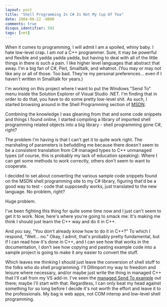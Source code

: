 ```yaml
---
layout: post
title: "Shell Programming In C# Is Not My Cup Of Tea"
date: 2004-06-22 -0800
comments: true
disqus_identifier: 592
tags: [net]
---
```

When it comes to programming, I will admit I am a spoiled, whiny baby. I
hate low-level crap. I am *not* a C++ programmer. Sure, it may be
powerful and flexible and yadda yadda yadda, but having to deal with all
of the little things in there is such a pain. I like higher level
languages that abstract that away. I'm a big fan of C#, Perl,
Smalltalk, and whatnot. (You may or may not like any or all of those.
Too bad. They're my personal preferences... even if I haven't written in
Smalltalk for years.)

 I'm working on this project where I want to put the Windows "Send To"
menu inside the Solution Explorer of Visual Studio .NET. I'm finding
that in order to do that, you have to do some pretty low-level shit. As
such, I started browsing around in the Shell Programming section of
[MSDN](http://msdn.microsoft.com).

 Combining the knowledge I was gleaning from that and some code snippets
and things I found online, I started compiling a library of imported
shell programming related objects into a big library - shell programming
gone C#, right?

 The problem I'm having is that I can't get it to quite work right. The
marshaling of parameters is befuddling me because there doesn't seem to
be a consistent translation from C# managed types to C++ unmanaged
types (of course, this is probably my lack of education speaking). Where
I can get some methods to work correctly, others don't seem to want to
cooperate.

 I decided to set about converting the various sample code snippets
found on the MSDN shell programming site to my C# library, figuring
that'd be a good way to test - code that supposedly works, just
translated to the new language. No problem, right?

 Huge problem.

 I've been fighting this thing for quite some time now and I just can't
seem to get it to work. Now, here's where you're going to smack me: It's
making me think I should just learn the C++ way and do it in C++.

 And you say, "You don't already *know* how to do it in C++?" To which I
respond, "Well... no." Okay, I admit, that's probably pretty
fundamental, but if I can read how it's done in C++, and I can see how
that works in the documentation, I don't see how copying and pasting
example code into a sample project is going to make it any easier to
convert the stuff.

 Which leaves me thinking I should just leave the conversion of shell
stuff to the folks who do shell programming. I'll DllImport my way to
freedom and leisure where necessary, and/or maybe just write the thing
in managed C++ that I'll call from my VS add-in. I've seen the [managed
Send To example](http://www.thecodeproject.com/csharp/sendto.asp) out
there; maybe I'll start with that. Regardless, I can only beat my head
against something for so long before I decide it's not worth the effort
and leave it to the professionals. My bag is web apps, not COM interop
and low-level shell programming.

